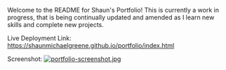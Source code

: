 Welcome to the README for Shaun's Portfolio! This is currently a work in progress, that is being continually updated and amended as I learn new skills and complete new projects. 


Live Deployment Link: https://shaunmichaelgreene.github.io/portfolio/index.html

Screenshot: [![portfolio-screenshot.jpg](https://i.postimg.cc/v8KMNTG2/portfolio-screenshot.jpg)](https://postimg.cc/rz5vd805)
